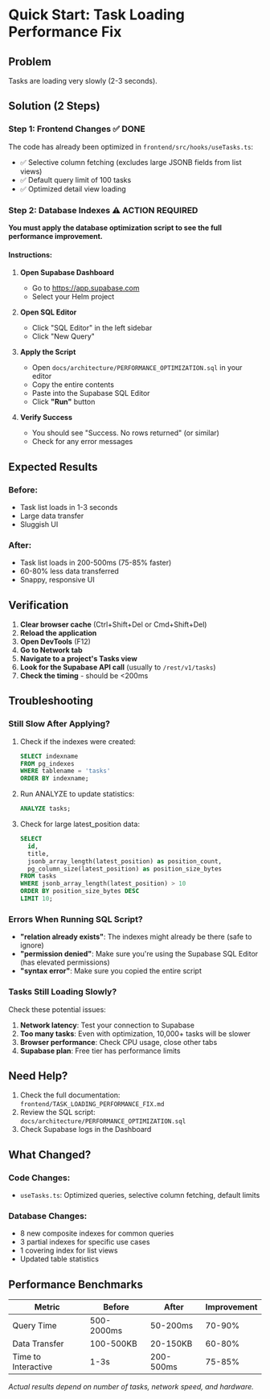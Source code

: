 # Quick Start: Task Loading Performance Fix

## Problem
Tasks are loading very slowly (2-3 seconds).

## Solution (2 Steps)

### Step 1: Frontend Changes ✅ DONE
The code has already been optimized in `frontend/src/hooks/useTasks.ts`:
- ✅ Selective column fetching (excludes large JSONB fields from list views)
- ✅ Default query limit of 100 tasks
- ✅ Optimized detail view loading

### Step 2: Database Indexes ⚠️ ACTION REQUIRED

**You must apply the database optimization script to see the full performance improvement.**

#### Instructions:
1. **Open Supabase Dashboard**
   - Go to https://app.supabase.com
   - Select your Helm project

2. **Open SQL Editor**
   - Click "SQL Editor" in the left sidebar
   - Click "New Query"

3. **Apply the Script**
   - Open `docs/architecture/PERFORMANCE_OPTIMIZATION.sql` in your editor
   - Copy the entire contents
   - Paste into the Supabase SQL Editor
   - Click **"Run"** button

4. **Verify Success**
   - You should see "Success. No rows returned" (or similar)
   - Check for any error messages

## Expected Results

### Before:
- Task list loads in 1-3 seconds
- Large data transfer
- Sluggish UI

### After:
- Task list loads in 200-500ms (75-85% faster)
- 60-80% less data transferred
- Snappy, responsive UI

## Verification

1. **Clear browser cache** (Ctrl+Shift+Del or Cmd+Shift+Del)
2. **Reload the application**
3. **Open DevTools** (F12)
4. **Go to Network tab**
5. **Navigate to a project's Tasks view**
6. **Look for the Supabase API call** (usually to `/rest/v1/tasks`)
7. **Check the timing** - should be <200ms

## Troubleshooting

### Still Slow After Applying?
1. Check if the indexes were created:
   ```sql
   SELECT indexname 
   FROM pg_indexes 
   WHERE tablename = 'tasks'
   ORDER BY indexname;
   ```

2. Run ANALYZE to update statistics:
   ```sql
   ANALYZE tasks;
   ```

3. Check for large latest_position data:
   ```sql
   SELECT 
     id,
     title,
     jsonb_array_length(latest_position) as position_count,
     pg_column_size(latest_position) as position_size_bytes
   FROM tasks
   WHERE jsonb_array_length(latest_position) > 10
   ORDER BY position_size_bytes DESC
   LIMIT 10;
   ```

### Errors When Running SQL Script?
- **"relation already exists"**: The indexes might already be there (safe to ignore)
- **"permission denied"**: Make sure you're using the Supabase SQL Editor (has elevated permissions)
- **"syntax error"**: Make sure you copied the entire script

### Tasks Still Loading Slowly?
Check these potential issues:
1. **Network latency**: Test your connection to Supabase
2. **Too many tasks**: Even with optimization, 10,000+ tasks will be slower
3. **Browser performance**: Check CPU usage, close other tabs
4. **Supabase plan**: Free tier has performance limits

## Need Help?

1. Check the full documentation: `frontend/TASK_LOADING_PERFORMANCE_FIX.md`
2. Review the SQL script: `docs/architecture/PERFORMANCE_OPTIMIZATION.sql`
3. Check Supabase logs in the Dashboard

## What Changed?

### Code Changes:
- `useTasks.ts`: Optimized queries, selective column fetching, default limits

### Database Changes:
- 8 new composite indexes for common queries
- 3 partial indexes for specific use cases
- 1 covering index for list views
- Updated table statistics

## Performance Benchmarks

| Metric | Before | After | Improvement |
|--------|--------|-------|-------------|
| Query Time | 500-2000ms | 50-200ms | 70-90% |
| Data Transfer | 100-500KB | 20-150KB | 60-80% |
| Time to Interactive | 1-3s | 200-500ms | 75-85% |

*Actual results depend on number of tasks, network speed, and hardware.*

